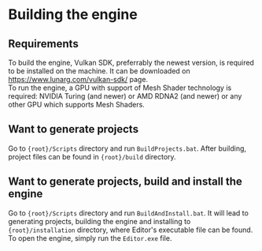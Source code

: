 # Building the engine
## Requirements
To build the engine, Vulkan SDK, preferrably the newest version, is required to be installed on the machine. It can be downloaded on https://www.lunarg.com/vulkan-sdk/ page.
<br>
To run the engine, a GPU with support of Mesh Shader technology is required: NVIDIA Turing (and newer) or AMD RDNA2 (and newer) or any other GPU which supports Mesh Shaders.

## Want to generate projects
Go to `{root}/Scripts` directory and run `BuildProjects.bat`. After building, project files can be found in `{root}/build` directory.

## Want to generate projects, build and install the engine
Go to `{root}/Scripts` directory and run `BuildAndInstall.bat`. It will lead to generating projects, building the engine and installing to `{root}/installation` directory, where Editor's executable file can be found. To open the engine, simply run the `Editor.exe` file.